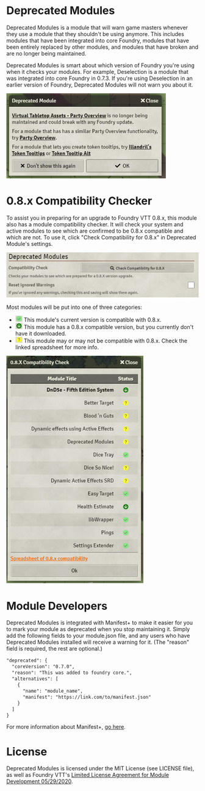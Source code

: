 # Deprecated Modules
Deprecated Modules is a module that will warn game masters whenever they use a module that they shouldn't be using anymore. This includes modules that have been integrated into core Foundry, modules that have been entirely replaced by other modules, and modules that have broken and are no longer being maintained.

Deprecated Modules is smart about which version of Foundry you're using when it checks your modules. For example, Deselection is a module that was integrated into core Foundry in 0.7.3. If you're using Deselection in an earlier version of Foundry, Deprecated Modules will not warn you about it.

![Example](images/ExampleWarning.png)

# 0.8.x Compatibility Checker

To assist you in preparing for an upgrade to Foundry VTT 0.8.x, this module also has a module compatibility checker. It will check your system and active modules to see which are confirmed to be 0.8.x compatible and which are not. To use it, click "Check Compatibility for 0.8.x" in Deprecated Module's settings.

![Settings](images/Settings.png)

Most modules will be put into one of three categories:

* ![Good](images/Compatible.png) This module's current version is compatible with 0.8.x.
* ![Download](images/Download.png) This module has a 0.8.x compatible version, but you currently don't have it downloaded.
* ![Spreadsheet](images/CheckSpreadsheet.png) This module may or may not be compatible with 0.8.x. Check the linked spreadsheet for more info.

![CompatibilityCheckWindow](images/CompatibilityCheck.png)

# Module Developers

Deprecated Modules is integrated with Manifest+ to make it easier for you to mark your module as deprecated when you stop maintaining it.
Simply add the following fields to your module.json file, and any users who have Deprecated Modules installed will receive a warning for it. (The "reason" field is required, the rest are optional.)

```
"deprecated": {
  "coreVersion": "0.7.0",
  "reason": "This was added to foundry core.",
  "alternatives": [
    {
      "name": "module_name",
      "manifest": "https://link.com/to/manifest.json"
    }
  ]
}
```

For more information about Manifest+, [go here](https://foundryvtt.wiki/en/development/manifest-plus).

# License
Deprecated Modules is licensed under the MIT License (see LICENSE file), as well as Foundry VTT's [Limited License Agreement for Module Development 05/29/2020](https://foundryvtt.com/article/license/).